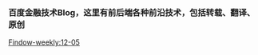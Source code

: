 ### 百度金融技术Blog，这里有前后端各种前沿技术，包括转载、翻译、原创

[Findow-weekly:12-05](https://github.com/Hunt-team/Blog/issues/1)

